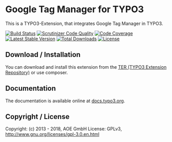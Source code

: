 # Google Tag Manager for TYPO3

This is a TYPO3-Extension, that integrates Google Tag Manager in TYPO3.

[![Build Status](https://travis-ci.org/AOEpeople/TYPO3-Google-Tag-Manager.svg?branch=master)](https://travis-ci.org/AOEpeople/TYPO3-Google-Tag-Manager)
[![Scrutinizer Code Quality](https://scrutinizer-ci.com/g/AOEpeople/TYPO3-Google-Tag-Manager/badges/quality-score.png?b=master)](https://scrutinizer-ci.com/g/AOEpeople/TYPO3-Google-Tag-Manager/?branch=master)
[![Code Coverage](https://scrutinizer-ci.com/g/AOEpeople/TYPO3-Google-Tag-Manager/badges/coverage.png?b=master)](https://scrutinizer-ci.com/g/AOEpeople/TYPO3-Google-Tag-Manager/?branch=master)
[![Latest Stable Version](https://poser.pugx.org/aoe/google-tag-manager/v/stable)](https://packagist.org/packages/aoe/google-tag-manager)
[![Total Downloads](https://poser.pugx.org/aoe/google-tag-manager/downloads)](https://packagist.org/packages/aoe/google-tag-manager)
[![License](https://poser.pugx.org/aoe/google-tag-manager/license)](https://packagist.org/packages/aoe/google-tag-manager)

## Download / Installation

You can download and install this extension from the [TER (TYPO3 Extension Repository)][1] or use composer.

## Documentation

The documentation is available online at [docs.typo3.org][2].

## Copyright / License

Copyright: (c) 2013 - 2018, AOE GmbH
License: GPLv3, <http://www.gnu.org/licenses/gpl-3.0.en.html>

[1]: http://typo3.org/extensions/repository/view/google_tag_manager
[2]: http://docs.typo3.org/typo3cms/extensions/google_tag_manager/
